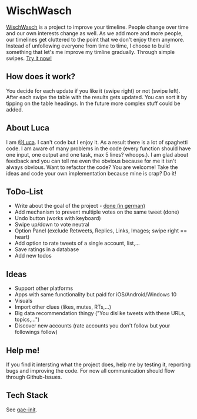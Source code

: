 WischWasch
========

[WischWasch](https://wischwasch2.appspot.com/) is a project to improve your timeline. People change over time and our own interests change as well. 
As we add more and more people, our timelines get cluttered to the point that we don't enjoy them anymore.
Instead of unfollowing everyone from time to time, I choose to build something that let's me improve my 
timline gradually. Through simple swipes. [Try it now!](https://wischwasch2.appspot.com/)

How does it work?
------------------------------------------------------
You decide for each update if you like it (swipe right) or not (swipe left). After each swipe the table with the results
gets updated. You can sort it by tipping on the table headings. In the future more complex stuff could be added.

About Luca
------------------------------------------------------
I am [@Luca](https://twitter.com/luca). I can't code but I enjoy it. As a result there is a lot of spaghetti code. 
I am aware of many problems in the code (every function should have one input, one output and one task, max 5 lines? whoops.).
I am glad about feedback and you can tell me even the obvious because for me it isn't always obvious. Want to refactor the code? 
You are welcome! Take the ideas and code your own implementation because mine is crap? Do it!

ToDo-List
------------------------------------------------------
* Write about the goal of the project - [done (in german)](http://www.2-blog.net/2016/01/01/das-ist-wischwasch-timeline-aufraeumen/)
* Add mechanism to prevent multiple votes on the same tweet (done)
* Undo button (works with keyboard)
* Swipe up/down to vote neutral
* Option Panel (exclude Retweets, Replies, Links, Images; swipe right == heart)
* Add option to rate tweets of a single account, list,...
* Save ratings in a database
* Add new todos

Ideas
------------------------------------------------------
* Support other platforms
* Apps with same functionality but paid for iOS/Android/Windows 10
* Visuals
* Import other clues (likes, mutes, RTs,...)
* Big data recommendation thingy ("You dislike tweets with these URLs, topics,...")
* Discover new accounts (rate accounts you don't follow but your followings follow)

Help me!
------------------------------------------------------
If you find it intersting what the project does, help me by testing it, reporting bugs and improving the code.
For now all communication should flow through Github-Issues.

Tech Stack
------------------------------------------------------
See [gae-init](https://github.com/gae-init/gae-init).

